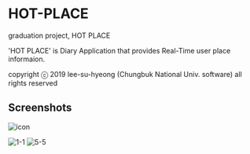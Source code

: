 # HOT-PLACE

graduation project, HOT PLACE

'HOT PLACE' is Diary Application that provides Real-Time user place informaion.

copyright ⓒ 2019 lee-su-hyeong (Chungbuk National Univ. software) all rights reserved

Screenshots
------------

![icon](https://user-images.githubusercontent.com/48564996/59148851-bf1ae500-8a48-11e9-9bfe-354ef208e405.png)

![1-1](https://user-images.githubusercontent.com/48564996/59202814-3cc12b00-8bd8-11e9-8784-a48a2f1c683b.gif)
![5-5](https://user-images.githubusercontent.com/48564996/59202778-2dda7880-8bd8-11e9-8377-eb4b4208b373.gif)

